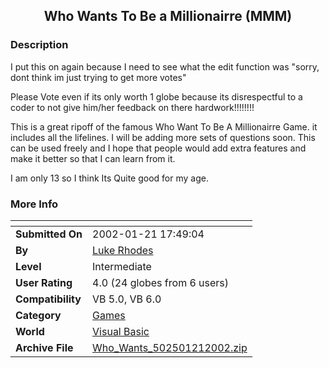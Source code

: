﻿<div align="center">

## Who Wants To Be a Millionairre \(MMM\)


</div>

### Description

I put this on again because I need to see what the edit function was "sorry, dont think im just trying to get more votes"

Please Vote even if its only worth 1 globe because its disrespectful to a coder to not give him/her feedback on there hardwork!!!!!!!!

This is a great ripoff of the famous Who Want To Be A Millionairre Game. it includes all the lifelines. I will be adding more sets of questions soon. This can be used freely and I hope that people would add extra features and make it better so that I can learn from it.

I am only 13 so I think Its Quite good for my age.
 
### More Info
 


<span>             |<span>
---                |---
**Submitted On**   |2002-01-21 17:49:04
**By**             |[Luke Rhodes](https://github.com/Planet-Source-Code/PSCIndex/blob/master/ByAuthor/luke-rhodes.md)
**Level**          |Intermediate
**User Rating**    |4.0 (24 globes from 6 users)
**Compatibility**  |VB 5\.0, VB 6\.0
**Category**       |[Games](https://github.com/Planet-Source-Code/PSCIndex/blob/master/ByCategory/games__1-38.md)
**World**          |[Visual Basic](https://github.com/Planet-Source-Code/PSCIndex/blob/master/ByWorld/visual-basic.md)
**Archive File**   |[Who\_Wants\_502501212002\.zip](https://github.com/Planet-Source-Code/luke-rhodes-who-wants-to-be-a-millionairre-mmm__1-31033/archive/master.zip)








